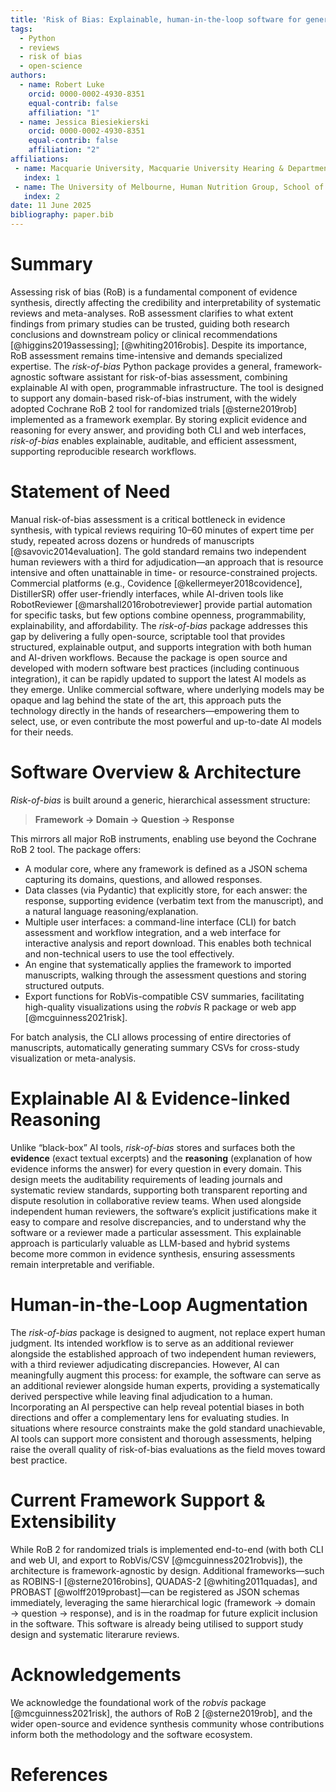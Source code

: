 ```yaml
---
title: 'Risk of Bias: Explainable, human-in-the-loop software for general risk-of-bias assessment'
tags:
  - Python
  - reviews
  - risk of bias
  - open-science
authors:
  - name: Robert Luke
    orcid: 0000-0002-4930-8351
    equal-contrib: false
    affiliation: "1"
  - name: Jessica Biesiekierski
    orcid: 0000-0002-4930-8351
    equal-contrib: false
    affiliation: "2"
affiliations:
 - name: Macquarie University, Macquarie University Hearing & Department of Linguistics, Australian Hearing Hub, Sydney, New South Wales, Australia
   index: 1
 - name: The University of Melbourne, Human Nutrition Group, School of Agriculture, Food and Ecosystem Sciences, Victoria, Australia
   index: 2
date: 11 June 2025
bibliography: paper.bib
---
```


# Summary

Assessing risk of bias (RoB) is a fundamental component of evidence synthesis, directly affecting the credibility and interpretability of systematic reviews and meta-analyses. RoB assessment clarifies to what extent findings from primary studies can be trusted, guiding both research conclusions and downstream policy or clinical recommendations [@higgins2019assessing]; [@whiting2016robis]. Despite its importance, RoB assessment remains time-intensive and demands specialized expertise. The _risk-of-bias_ Python package provides a general, framework-agnostic software assistant for risk-of-bias assessment, combining explainable AI with open, programmable infrastructure. The tool is designed to support any domain-based risk-of-bias instrument, with the widely adopted Cochrane RoB 2 tool for randomized trials [@sterne2019rob] implemented as a framework exemplar. By storing explicit evidence and reasoning for every answer, and providing both CLI and web interfaces, _risk-of-bias_ enables explainable, auditable, and efficient assessment, supporting reproducible research workflows.

# Statement of Need

Manual risk-of-bias assessment is a critical bottleneck in evidence synthesis, with typical reviews requiring 10–60 minutes of expert time per study, repeated across dozens or hundreds of manuscripts [@savovic2014evaluation]. The gold standard remains two independent human reviewers with a third for adjudication—an approach that is resource intensive and often unattainable in time- or resource-constrained projects. Commercial platforms (e.g., Covidence [@kellermeyer2018covidence], DistillerSR) offer user-friendly interfaces, while AI-driven tools like RobotReviewer [@marshall2016robotreviewer] provide partial automation for specific tasks, but few options combine openness, programmability, explainability, and affordability. The _risk-of-bias_ package addresses this gap by delivering a fully open-source, scriptable tool that provides structured, explainable output, and supports integration with both human and AI-driven workflows. Because the package is open source and developed with modern software best practices (including continuous integration), it can be rapidly updated to support the latest AI models as they emerge. Unlike commercial software, where underlying models may be opaque and lag behind the state of the art, this approach puts the technology directly in the hands of researchers—empowering them to select, use, or even contribute the most powerful and up-to-date AI models for their needs.

# Software Overview & Architecture

_Risk-of-bias_ is built around a generic, hierarchical assessment structure:

> **Framework → Domain → Question → Response**

This mirrors all major RoB instruments, enabling use beyond the Cochrane RoB 2 tool. The package offers:

- A modular core, where any framework is defined as a JSON schema capturing its domains, questions, and allowed responses.
- Data classes (via Pydantic) that explicitly store, for each answer: the response, supporting evidence (verbatim text from the manuscript), and a natural language reasoning/explanation.
- Multiple user interfaces: a command-line interface (CLI) for batch assessment and workflow integration, and a web interface for interactive analysis and report download. This enables both technical and non-technical users to use the tool effectively.
- An engine that systematically applies the framework to imported manuscripts, walking through the assessment questions and storing structured outputs.
- Export functions for RobVis-compatible CSV summaries, facilitating high-quality visualizations using the _robvis_ R package or web app [@mcguinness2021risk].

For batch analysis, the CLI allows processing of entire directories of manuscripts, automatically generating summary CSVs for cross-study visualization or meta-analysis.

# Explainable AI & Evidence-linked Reasoning

Unlike “black-box” AI tools, _risk-of-bias_ stores and surfaces both the **evidence** (exact textual excerpts) and the **reasoning** (explanation of how evidence informs the answer) for every question in every domain. This design meets the auditability requirements of leading journals and systematic review standards, supporting both transparent reporting and dispute resolution in collaborative review teams. When used alongside independent human reviewers, the software’s explicit justifications make it easy to compare and resolve discrepancies, and to understand why the software or a reviewer made a particular assessment. This explainable approach is particularly valuable as LLM-based and hybrid systems become more common in evidence synthesis, ensuring assessments remain interpretable and verifiable.

# Human-in-the-Loop Augmentation

The _risk-of-bias_ package is designed to augment, not replace expert human judgment. Its intended workflow is to serve as an additional reviewer alongside the established approach of two independent human reviewers, with a third reviewer adjudicating discrepancies. However, AI can meaningfully augment this process: for example, the software can serve as an additional reviewer alongside human experts, providing a systematically derived perspective while leaving final adjudication to a human. Incorporating an AI perspective can help reveal potential biases in both directions and offer a complementary lens for evaluating studies. In situations where resource constraints make the gold standard unachievable, AI tools can support more consistent and thorough assessments, helping raise the overall quality of risk-of-bias evaluations as the field moves toward best practice.

# Current Framework Support & Extensibility

While RoB 2 for randomized trials is implemented end-to-end (with both CLI and web UI, and export to RobVis/CSV [@mcguinness2021robvis]), the architecture is framework-agnostic by design. Additional frameworks—such as ROBINS-I [@sterne2016robins], QUADAS-2 [@whiting2011quadas], and PROBAST [@wolff2019probast]—can be registered as JSON schemas immediately, leveraging the same hierarchical logic (framework → domain → question → response), and is in the roadmap for future explicit inclusion in the software. This software is already being utilised to support study design and systematic literarure reviews.

# Acknowledgements

We acknowledge the foundational work of the _robvis_ package [@mcguinness2021risk], the authors of RoB 2 [@sterne2019rob], and the wider open-source and evidence synthesis community whose contributions inform both the methodology and the software ecosystem.

# References
